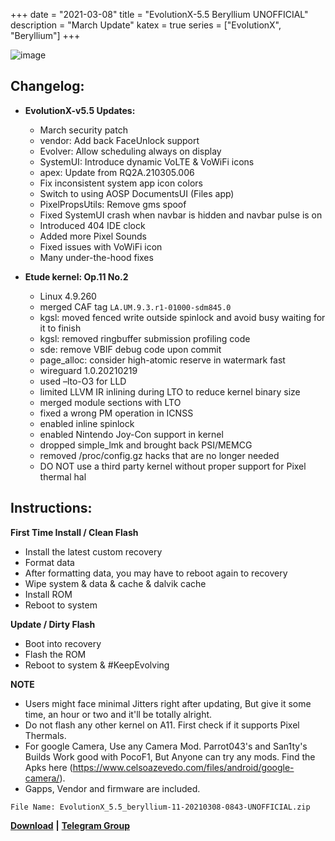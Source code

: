 +++
date = "2021-03-08"
title = "EvolutionX-5.5 Beryllium UNOFFICIAL"
description = "March Update"
katex = true
series = ["EvolutionX", "Beryllium"]
+++

![image](https://pbs.twimg.com/profile_banners/1106906709786656768/1610373686/1500x500)

## Changelog:
* **EvolutionX-v5.5 Updates:**
    * March security patch
    * vendor: Add back FaceUnlock support
    * Evolver: Allow scheduling always on display
    * SystemUI: Introduce dynamic VoLTE & VoWiFi icons
    * apex: Update from RQ2A.210305.006
    * Fix inconsistent system app icon colors
    * Switch to using AOSP DocumentsUI (Files app)
    * PixelPropsUtils: Remove gms spoof
    * Fixed SystemUI crash when navbar is hidden and navbar pulse is on
    * Introduced 404 IDE clock
    * Added more Pixel Sounds
    * Fixed issues with VoWiFi icon
    * Many under-the-hood fixes

* **Etude kernel: Op.11 No.2**
    * Linux 4.9.260
    * merged CAF tag `LA.UM.9.3.r1-01000-sdm845.0`
    * kgsl: moved fenced write outside spinlock and avoid busy waiting for it to finish
    * kgsl: removed ringbuffer submission profiling code
    * sde: remove VBIF debug code upon commit
    * page_alloc: consider high-atomic reserve in watermark fast
    * wireguard 1.0.20210219
    * used –lto-O3 for LLD
    * limited LLVM IR inlining during LTO to reduce kernel binary size
    * merged module sections with LTO
    * fixed a wrong PM operation in ICNSS
    * enabled inline spinlock
    * enabled Nintendo Joy-Con support in kernel
    * dropped simple_lmk and brought back PSI/MEMCG
    * removed /proc/config.gz hacks that are no longer needed
    * DO NOT use a third party kernel without proper support for Pixel thermal hal

## Instructions:
**First Time Install / Clean Flash**
* Install the latest custom recovery
* Format data
* After formatting data, you may have to reboot again to recovery
* Wipe system & data & cache & dalvik cache
* Install ROM
* Reboot to system

**Update / Dirty Flash**
* Boot into recovery
* Flash the ROM
* Reboot to system & #KeepEvolving

**NOTE**
* Users might face minimal Jitters right after updating, But give it some time, an hour or two and it'll be totally alright.
* Do not flash any other kernel on A11. First check if it supports Pixel Thermals.
* For google Camera, Use any Camera Mod. Parrot043's and San1ty's Builds Work good with PocoF1, But Anyone can try any mods. Find the Apks here (https://www.celsoazevedo.com/files/android/google-camera/).
* Gapps, Vendor and firmware are included.

`File Name: EvolutionX_5.5_beryllium-11-20210308-0843-UNOFFICIAL.zip`

[**Download**](http://dl.lakshay.wtf/ROMs/Beryllium/EvolutionX/) **|** [**Telegram Group**](https://t.me/uoEvoXPocoF1)